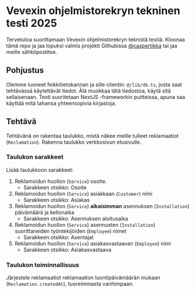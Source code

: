 # Vevexin ohjelmistorekryn tekninen testi 2025

Tervetuloa suorittamaan Vevexin ohjelmistorekryn teknistä testiä. Kloonaa tämä repo ja jaa lopuksi valmis projekti Githubissa [@caspertikka](https://github.com/caspertikka) tai jaa meille sähköpostitse.

## Pohjustus

Olemme luoneet feikkitietokannan ja sille clientin: `@/lib/db.ts`, josta saat tehtävässä käytettävät tiedot. Älä muokkaa tätä tiedostoa, käytä sitä sellaisenaan. Testi suoritetaan NextJS -frameworkin puitteissa, apuna saa käyttää mitä tahansa yhteensopivia kirjastoja.

## Tehtävä

Tehtävänä on rakentaa taulukko, mistä näkee meille tulleet reklamaatiot (`Reclamation`). Rakenna taulukko verkkosivun etusivulle.

### Taulukon sarakkeet

Lisää taulukkoon sarakkeet:

1. Reklamoidun huollon (`Service`) osoite.
    - Sarakkeen otsikko: Osoite
2. Reklamoidun huollon (`Service`) asiakkaan (`Customer`) nimi
    - Sarakkeen otsikko: Asiakas
3. Reklamoidun huollon (`Service`) **aikaisimman** asennuksen (`Installation`) päivämäärä ja kellonaika
    - Sarakkeen otsikko: Asennuksen aloitusaika
4. Reklamoidun huollon (`Service`) asennusten (`Installation`) suorittaneiden työntekijöiden (`Employee`) nimet
    - Sarakkeen otsikko: Asentajat
5. Reklamoidun huollon (`Service`) asiakasvastaavan (`Employee`) nimi
    - Sarakkeen otsikko: Asiakasvastaava

### Taulukon toiminnallisuus

Järjestele reklamaatiot reklamaation luontipäivämäärän mukaan (`Reclamation.createdAt`), tuoreimmasta vanhimpaan.
